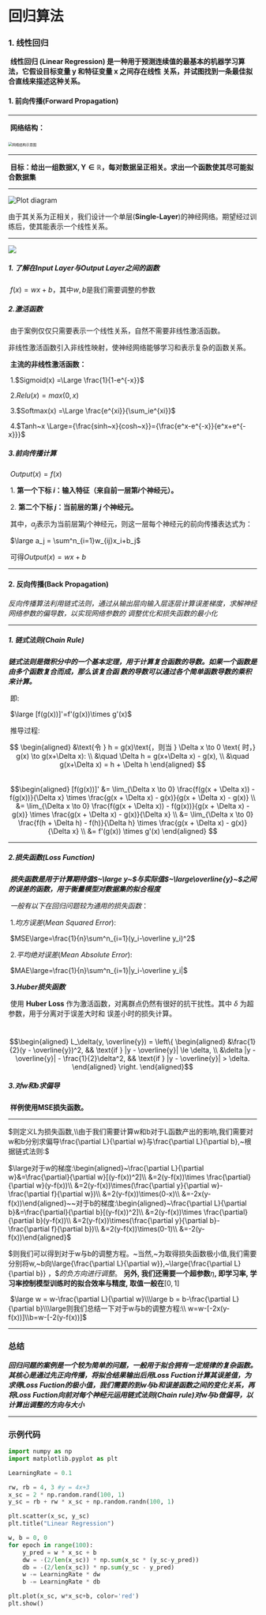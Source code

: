 # 回归算法

### 1. 线性回归

​	   **线性回归 (Linear Regression) 是一种用于预测连续值的最基本的机器学习算法，它假设目标变量 y 和特征变量 x 之间存在线性	关系，并试图找到一条最佳拟合直线来描述这种关系。**

####  	1. 前向传播(Forward Propagation)

---

​		**网络结构：**

​		<img src="./documents/img/DNN示意图.png" alt="网络结构示意图" style="zoom:50%;" />

---

​		**目标：给出一组数据$\mathbf{X}, \mathbf{Y}\in\mathbb{R}$，每对数据呈正相关。求出一个函数使其尽可能拟合数据集**

---

![Plot diagram](./img/ml-linear-regression-2.png)

​		由于其关系为正相关，我们设计一个单层(**Single-Layer**)的神经网络。期望经过训练后，使其能表示一个线性关系。

---

![](./img/nn.png)

   ##### 			1. 了解在Input Layer与Output Layer之间的函数

​			$f(x) = wx+b$，其中$w, b$是我们需要调整的参数

  ##### 			2.激活函数

​			由于案例仅仅只需要表示一个线性关系，自然不需要非线性激活函数。

​			非线性激活函数引入非线性映射，使神经网络能够学习和表示复杂的函数关系。

​			**主流的非线性激活函数：**

​				1.$Sigmoid(x) =\Large \frac{1}{1-e^{-x}}$

​				2.$Relu(x)=max(0, x)$

​				3.$Softmax(x) =\Large \frac{e^{xi}}{\sum_ie^{xi}}$

​				4.$Tanh~x \Large={\frac{sinh~x}{cosh~x}}={\frac{e^x-e^{-x}}{e^x+e^{-x}}}$

##### 			3.前向传播计算

​			$Output(x) = f(x)$

​	        	1. **第一个下标 $i$：输入特征（来自前一层第$i$个神经元）。**

​	        	2. **第二个下标 $j$：当前层的第 $j$ 个神经元。**

​			其中，$a_j$表示为当前层第$j$个神经元，则这一层每个神经元的前向传播表达式为：

​					$\large a_j = \sum^n_{i=1}w_{ij}x_i+b_j$

​			可得$Output(x) = wx+b$

---

#### 	2. 反向传播(Back Propagation)

​		*反向传播算法利用链式法则，通过从输出层向输入层逐层计算误差梯度，求解神经网络参数的偏导数，以实现网络参数的		调整优化和损失函数的最小化*

---

#####				1. 链式法则(Chain Rule)

​			***链式法则是微积分中的一个基本定理，用于计算复合函数的导数。如果一个函数是由多个函数复合而成，那么该复合函			数的导数可以通过各个简单函数导数的乘积来计算。***

​			即:

​				$\large [f(g(x))]'=f'(g(x))\times g'(x)$

​			推导过程:


$$
\begin{aligned}
&\text{令 } h = g(x)\text{，则当 } \Delta x \to 0 \text{ 时，} g(x) \to g(x+\Delta x): \\
&\quad \Delta h = g(x+\Delta x) - g(x), \\
&\quad g(x+\Delta x) = h + \Delta h
\end{aligned}
$$
​								$$\begin{aligned}
[f(g(x))]' &= \lim_{\Delta x \to 0} \frac{f(g(x + \Delta x)) - f(g(x))}{\Delta x} \times \frac{g(x + \Delta x) - g(x)}{g(x + \Delta x) - g(x)} \\
&= \lim_{\Delta x \to 0} \frac{f(g(x + \Delta x)) - f(g(x))}{g(x + \Delta x) - g(x)} \times \frac{g(x + \Delta x) - g(x)}{\Delta x} \\
&= \lim_{\Delta x \to 0} \frac{f(h + \Delta h) - f(h)}{\Delta h} \times \frac{g(x + \Delta x) - g(x)}{\Delta x} \\
&= f'(g(x)) \times g'(x)
\end{aligned}
$$

---

##### 2.损失函数(Loss Function)

​			***损失函数是用于计算期待值$~\large y~$与实际值$~\large\overline{y}~$之间的误差的函数，用于衡量模型对数据集的拟合程度***

​			*一般有以下在回归问题较为通用的损失函数*：

​				$1.均方误差(Mean~Squared~Error):$

​					$MSE\large=\frac{1}{n}\sum^n_{i=1}(y_i-\overline y_i)^2$

​				$2.平均绝对误差(Mean~Absolute~Error):$

​					$MAE\large=\frac{1}{n}\sum^n_{i=1}|y_i-\overline y_i|$

​				**$3.Huber损失函数$**

​					使用 **Huber Loss** 作为激活函数，对离群点仍然有很好的抗干扰性。其中$~\delta~$为超参数，用于分离对于误差大时和					误差小时的损失计算。		

​					$$\begin{aligned}
L_\delta(y, \overline{y}) = \left\{
\begin{aligned}
&\frac{1}{2}(y - \overline{y})^2, && \text{if } |y - \overline{y}| \le \delta, \\
&\delta |y - \overline{y}| - \frac{1}{2}\delta^2, && \text{if } |y - \overline{y}| > \delta.
\end{aligned}
\right.
\end{aligned}$$

##### 3.对w和b求偏导

​						**样例使用MSE损失函数。**

---

$则定义L为损失函数,\\由于我们需要计算w和b对于L函数产出的影响,我们需要对w和b分别求偏导\frac{\partial L}{\partial w}与\frac{\partial L}{\partial b},~根据链式法则:$

$\large对于w的梯度:\begin{aligned}~\frac{\partial L}{\partial w}&=\frac{\partial}{\partial w}[(y-f(x))^2]\\
&=2(y-f(x))\times \frac{\partial}{\partial w}(y-f(x))\\
&=2(y-f(x))\times(\frac{\partial y}{\partial w}-\frac{\partial f}{\partial w})\\
&=2(y-f(x))\times(0-x)\\
&=-2x(y-f(x))\end{aligned}~~对于b的梯度:\begin{aligned}~\frac{\partial L}{\partial b}&=\frac{\partial}{\partial b}[(y-f(x))^2]\\
&=2(y-f(x))\times \frac{\partial}{\partial b}(y-f(x))\\
&=2(y-f(x))\times(\frac{\partial y}{\partial b}-\frac{\partial f}{\partial b})\\
&=2(y-f(x))\times(0-1)\\
&=-2(y-f(x))\end{aligned}$

$则我们可以得到对于w与b的调整方程。~当然,~为取得损失函数极小值,我们需要分别将w,~b向\large{\frac{\partial L}{\partial w}},~\large{\frac{\partial L}{\partial b}} ，$$的负方向进行调整。$
$\textbf {另外,~我们还需要一个超参数}\eta\textbf {,~即学习率,~学习率控制模型训练时的拟合效率与精度,~取值一般在}[0, 1]$

​										$\large w = w-\frac{\partial L}{\partial w}\\\large b = b-\frac{\partial L}{\partial b}\\\large则我们总结一下对于w与b的调整方程:\\
w=w-[-2x(y-f(x))]\\b=w-[-2(y-f(x))]$

---

### 总结

​	***回归问题的案例是一个较为简单的问题，一般用于拟合拥有一定规律的复杂函数。其核心是通过先正向传播，将拟合结果输出后用Loss Fuction计算其误差值，为求得Loss Fuction的极小值，我们需要的到w与b和误差函数之间的变化关系，再将Loss Fuction向前对每个神经元运用链式法则(Chain rule)对w与b做偏导，以计算出调整的方向与大小***

---

### 示例代码

``````python
import numpy as np
import matplotlib.pyplot as plt

LearningRate = 0.1

rw, rb = 4, 3 #y = 4x+3
x_sc = 2 * np.random.rand(100, 1)
y_sc = rb + rw * x_sc + np.random.randn(100, 1)

plt.scatter(x_sc, y_sc)
plt.title("Linear Regression")

w, b = 0, 0
for epoch in range(100):
    y_pred = w * x_sc + b
    dw = -(2/len(x_sc)) * np.sum(x_sc * (y_sc-y_pred))
    db = -(2/len(x_sc)) * np.sum(y_sc - y_pred)
    w -= LearningRate * dw
    b -= LearningRate * db

plt.plot(x_sc, w*x_sc+b, color='red')
plt.show()
``````













​			



​			

​	





